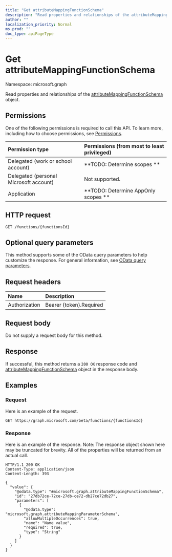 ```yaml
---
title: "Get attributeMappingFunctionSchema"
description: "Read properties and relationships of the attributeMappingFunctionSchema object."
author: ""
localization_priority: Normal
ms.prod: ""
doc_type: apiPageType
---
```


# Get attributeMappingFunctionSchema

Namespace: microsoft.graph

Read properties and relationships of the [attributeMappingFunctionSchema](../resources/attributemappingfunctionschema.md) object.

## Permissions
One of the following permissions is required to call this API. To learn more, including how to choose permissions, see [Permissions](/concepts/permissions-reference.md).

|Permission type|Permissions (from most to least privileged)|
|:---|:---|
|Delegated (work or school account)|**TODO: Determine scopes **|
|Delegated (personal Microsoft account)|Not supported.|
|Application|**TODO: Determine AppOnly scopes **|

## HTTP request
<!-- {
  "blockType": "ignored"
}
-->
``` http
GET /functions/{functionsId}
```

## Optional query parameters
This method supports some of the OData query parameters to help customize the response. For general information, see [OData query parameters](/graph/query-parameters).

## Request headers
|Name|Description|
|:---|:---|
|Authorization|Bearer {token}.Required|

## Request body
Do not supply a request body for this method.

## Response
If successful, this method returns a `200 OK` response code and [attributeMappingFunctionSchema](../resources/attributemappingfunctionschema.md) object in the response body.

## Examples

### Request
Here is an example of the request.
<!-- {
  "blockType": "request",
  "name": "get_attributemappingfunctionschema"
}
-->
``` http
GET https://graph.microsoft.com/beta/functions/{functionsId}
```

### Response
Here is an example of the response. Note: The response object shown here may be truncated for brevity. All of the properties will be returned from an actual call.
<!-- {
  "blockType": "response",
  "truncated": true,
  "@odata.type": "microsoft.graph.attributeMappingFunctionSchema"
}
-->
``` http
HTTP/1.1 200 OK
Content-Type: application/json
Content-Length: 393

{
  "value": {
    "@odata.type": "#microsoft.graph.attributeMappingFunctionSchema",
    "id": "27db72ce-72ce-27db-ce72-db27ce72db27",
    "parameters": [
      {
        "@odata.type": "microsoft.graph.attributeMappingParameterSchema",
        "allowMultipleOccurrences": true,
        "name": "Name value",
        "required": true,
        "type": "String"
      }
    ]
  }
}
```

